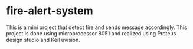 # fire-alert-system
This is a mini project that detect fire and sends message accordingly. This project is done using microprocessor 8051 and realized using Proteus design studio and Keil uvision.
